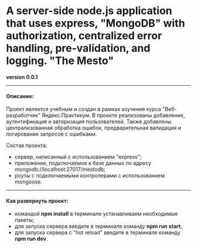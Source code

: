 # A server-side node.js application that uses express, "MongoDB" with authorization, centralized error handling, pre-validation, and logging. "The Mesto"

**version 0.0.1**

---

#### Описание:

Проект является учебным и создан в рамках изучения курса "Веб-разработчик" Яндекс.Практикум. В проекте реализованы добавление, аутентификация и авторизация пользователей. Также добавлены централизованная обработка ошибок, предварительная валидация и логирование запросов с ошибками.

Состав проекта:

- сервер, написанный с использованием "express";
- приложение, подключаемое к базе данных по адресу mongodb://localhost:27017/mestodb;
- роуты с подключаемыми контролерами с использованием mongoose.

---

#### Как развернуть проект:

- командой **npm install** в терминале устанавливаем необходимые пакеты;
- для запуска сервера введите в терминале команду **npm run start**;
- для запуска сервера с "hot reload" введите в терминале команду **npm run dev**.
